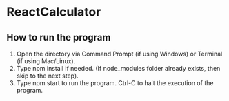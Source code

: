 # ReactCalculator

## How to run the program
1. Open the directory via Command Prompt (if using Windows) or Terminal (if using Mac/Linux).
2. Type npm install if needed. (If node_modules folder already exists, then skip to the next step).
3. Type npm start to run the program. Ctrl-C to halt the execution of the program.
